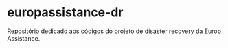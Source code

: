 # europassistance-dr
Repositório dedicado aos códigos do projeto de disaster recovery da Europ Assistance.

